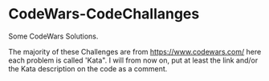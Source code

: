 # CodeWars-CodeChallanges
Some CodeWars Solutions.

The majority of these Challenges are from https://www.codewars.com/
here each problem is called 'Kata".
I will from now on, put at least the link and/or 
the Kata description on the code as a comment.
